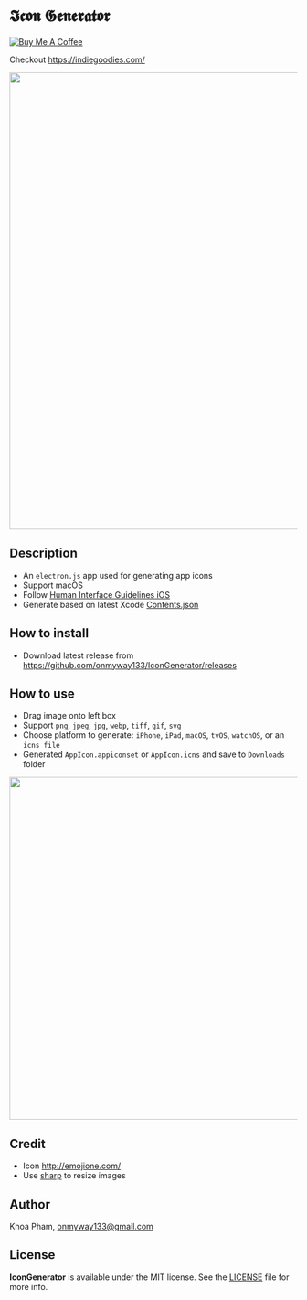 # 𝕴𝖈𝖔𝖓 𝕲𝖊𝖓𝖊𝖗𝖆𝖙𝖔𝖗

<a href="https://www.buymeacoffee.com/onmyway133"> 
    <img alt="Buy Me A Coffee" src="https://www.buymeacoffee.com/assets/img/custom_images/yellow_img.png" style="height: auto !important; width: auto !important;" /> 
</a>

Checkout https://indiegoodies.com/

<div align = "center">
<img src="Screenshots/gif.gif" width="800"/>
</div>

## Description

- An `electron.js` app used for generating app icons
- Support macOS
- Follow [Human Interface Guidelines iOS](https://developer.apple.com/ios/human-interface-guidelines/graphics/app-icon/)
- Generate based on latest Xcode [Contents.json](https://developer.apple.com/library/content/documentation/Xcode/Reference/xcode_ref-Asset_Catalog_Format/Contents.html)

## How to install

- Download latest release from https://github.com/onmyway133/IconGenerator/releases

## How to use

- Drag image onto left box
- Support `png`, `jpeg`, `jpg`, `webp`, `tiff`, `gif`, `svg`
- Choose platform to generate: `iPhone`, `iPad`, `macOS`, `tvOS`, `watchOS`, or an `icns file`
- Generated `AppIcon.appiconset` or `AppIcon.icns` and save to `Downloads` folder

<div align = "center">
<img src="Screenshots/banner.png" width="600"/>
</div>

## Credit

- Icon http://emojione.com/
- Use [sharp](https://github.com/lovell/sharp) to resize images

## Author

Khoa Pham, onmyway133@gmail.com

## License

**IconGenerator** is available under the MIT license. See the [LICENSE](https://github.com/onmyway133/IconGenerator/blob/master/LICENSE.md) file for more info.
